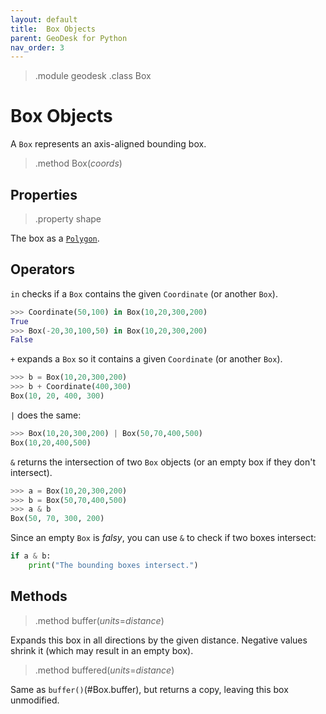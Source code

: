```yaml
---
layout: default
title:  Box Objects
parent: GeoDesk for Python
nav_order: 3
---
```


> .module geodesk
> .class Box

# Box Objects

A `Box` represents an axis-aligned bounding box.

> .method Box(*coords*)

## Properties

> .property shape

The box as a [`Polygon`](#Geometry).

## Operators

`in` checks if a `Box` contains the given `Coordinate` (or another `Box`).

```python
>>> Coordinate(50,100) in Box(10,20,300,200)
True
>>> Box(-20,30,100,50) in Box(10,20,300,200)
False
```

`+` expands a `Box` so it contains a given `Coordinate` (or another `Box`).

```python
>>> b = Box(10,20,300,200)
>>> b + Coordinate(400,300)
Box(10, 20, 400, 300)
```

`|` does the same:

```python
>>> Box(10,20,300,200) | Box(50,70,400,500)
Box(10,20,400,500)
```

`&` returns the intersection of two `Box` objects (or an empty box if they don't intersect).

```python
>>> a = Box(10,20,300,200)
>>> b = Box(50,70,400,500)
>>> a & b
Box(50, 70, 300, 200)
```

Since an empty `Box` is *falsy*, you can use `&` to check if two boxes intersect:

```python
if a & b:
    print("The bounding boxes intersect.")
```

## Methods

> .method buffer(*units*=*distance*)

Expands this box in all directions by the given distance. Negative values shrink it (which may result in an empty box).

> .method buffered(*units*=*distance*)

Same as `buffer()`(#Box.buffer), but returns a copy, leaving this box unmodified.
